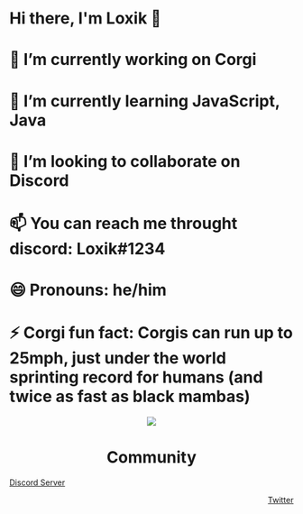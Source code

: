 <p algin="center"><h1>Hi there, I'm Loxik 👋</h1></p>

<p align="left">
  <h1>🔭 I’m currently working on Corgi</h1>
  <h1>🌱 I’m currently learning JavaScript, Java</h1>
  <h1>👯 I’m looking to collaborate on Discord</h1>
  <h1>📫 You can reach me throught discord: Loxik#1234</h1>
  <h1>😄 Pronouns: he/him</h1>
  <h1>⚡ Corgi fun fact: Corgis can run up to 25mph, just under the world sprinting record for humans (and twice as fast as black mambas)</h1>
  
</p>

<p align="center">
	<a href="https://www.paypal.com/donate/?hosted_button_id=64FJS5MWSMYUL"><img src="https://www.paypalobjects.com/en_US/i/btn/btn_donateCC_LG.gif"></img></a>
</p>

<h1 align="center">Community</h1>
<p align="left"><a href="https://discord.gg/YcyKqxsZPq">Discord Server</a></p><p align="right"><a href="https://twitter.com/NotLoxik">Twitter</a></p>
